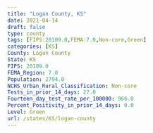 ```yaml
---
title: "Logan County, KS"
date: 2021-04-14
draft: false
type: county
tags: [FIPS:20109.0,FEMA:7.0,Non-core,Green]
categories: [KS]
County: Logan County
State: KS
FIPS: 20109.0
FEMA_Region: 7.0
Population: 2794.0
NCHS_Urban_Rural_Classification: Non-core
Tests_in_prior_14_days: 27.0
Fourteen_day_test_rate_per_100000: 966.0
Percent_Positivity_in_prior_14_days: 0.0
Level: Green
url: /states/KS/logan-county
---
```



